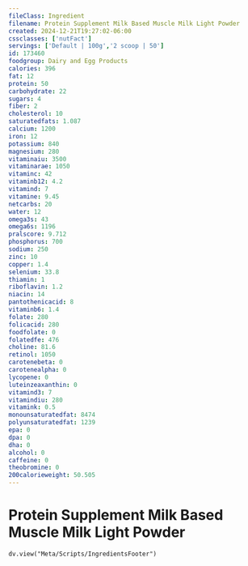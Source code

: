 ```yaml
---
fileClass: Ingredient
filename: Protein Supplement Milk Based Muscle Milk Light Powder
created: 2024-12-21T19:27:02-06:00
cssclasses: ['nutFact']
servings: ['Default | 100g','2 scoop | 50']
id: 173460
foodgroup: Dairy and Egg Products
calories: 396
fat: 12
protein: 50
carbohydrate: 22
sugars: 4
fiber: 2
cholesterol: 10
saturatedfats: 1.087
calcium: 1200
iron: 12
potassium: 840
magnesium: 280
vitaminaiu: 3500
vitaminarae: 1050
vitaminc: 42
vitaminb12: 4.2
vitamind: 7
vitamine: 9.45
netcarbs: 20
water: 12
omega3s: 43
omega6s: 1196
pralscore: 9.712
phosphorus: 700
sodium: 250
zinc: 10
copper: 1.4
selenium: 33.8
thiamin: 1
riboflavin: 1.2
niacin: 14
pantothenicacid: 8
vitaminb6: 1.4
folate: 280
folicacid: 280
foodfolate: 0
folatedfe: 476
choline: 81.6
retinol: 1050
carotenebeta: 0
carotenealpha: 0
lycopene: 0
luteinzeaxanthin: 0
vitamind3: 7
vitamindiu: 280
vitamink: 0.5
monounsaturatedfat: 8474
polyunsaturatedfat: 1239
epa: 0
dpa: 0
dha: 0
alcohol: 0
caffeine: 0
theobromine: 0
200calorieweight: 50.505
---
```


# Protein Supplement Milk Based Muscle Milk Light Powder

```dataviewjs
dv.view("Meta/Scripts/IngredientsFooter")
```